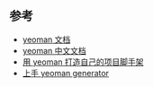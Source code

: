 ## 参考

- [yeoman 文档](https://yeoman.io/authoring/user-interactions.html)
- [yeoman 中文文档](https://yowebapp.github.io/authoring/file-system.html)
- [用 yeoman 打造自己的项目脚手架](https://juejin.cn/post/6844903661844299790)
- [上手 yeoman generator](https://imweb.io/topic/586766b5b3ce6d8e3f9f99b1)